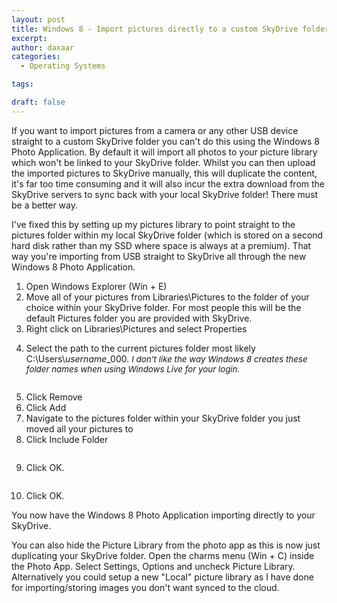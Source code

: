 ```yaml
---
layout: post
title: Windows 8 - Import pictures directly to a custom SkyDrive folder
excerpt: 
author: daxaar
categories:
  - Operating Systems

tags:

draft: false
---
```

If you want to import pictures from a camera or any other USB device straight to a custom SkyDrive folder you can't do this using the Windows 8 Photo Application.  By default it will import all photos to your picture library which won't be linked to your SkyDrive folder.  Whilst you can then upload the imported pictures to SkyDrive manually, this will duplicate the content, it's far too time consuming and it will also incur the extra download from the SkyDrive servers to sync back with your local SkyDrive folder!  There must be a better way.

I've fixed this by setting up my pictures library to point straight to the pictures folder within my local SkyDrive folder (which is stored on a second hard disk rather than my SSD where space is always at a premium).  That way you're importing from USB straight to SkyDrive all through the new Windows 8 Photo Application.
</p>

<ol><li>Open Windows Explorer (Win + E)
</li><li>Move all of your pictures from Libraries\Pictures to the folder of your choice within your SkyDrive folder.  For most people this will be the default Pictures folder you are provided with SkyDrive.
</li><li><div>Right click on Libraries\Pictures and select Properties
</div><img src="http://frozenorange.files.wordpress.com/2012/08/083012_0729_windows8imp11.png" alt="" />
            </p></li><li><div>Select the path to the current pictures folder most likely C:\Users\<em>username</em>_000.  <span style="font-size:10pt;"><em>I don't like the way Windows 8 creates these folder names when using Windows Live for your login.</em></span>
            </div><p><img src="http://frozenorange.files.wordpress.com/2012/08/083012_0729_windows8imp21.png" alt="" />
            </p></li><li>Click Remove
</li><li>Click Add
</li><li>Navigate to the pictures folder within your SkyDrive folder you just moved all your pictures to
</li><li><div>Click Include Folder
</div><p><img src="http://frozenorange.files.wordpress.com/2012/08/083012_0729_windows8imp31.png" alt="" />
            </p></li><li><div>Click OK.
</div><p><img src="http://frozenorange.files.wordpress.com/2012/08/083012_0729_windows8imp41.png" alt="" />
            </p></li><li>Click OK.
</li></ol>

<p>You now have the Windows 8 Photo Application importing directly to your SkyDrive.

You can also hide the Picture Library from the photo app as this is now just duplicating your SkyDrive folder.  Open the charms menu (Win + C) inside the Photo App.  Select Settings, Options and uncheck Picture Library.  Alternatively you could setup a new "Local" picture library as I have done for importing/storing images you don't want synced to the cloud.
